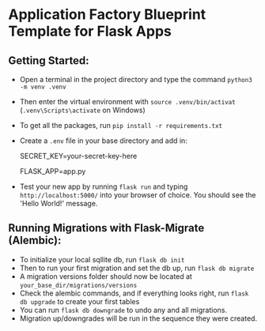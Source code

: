 # Application Factory Blueprint Template for Flask Apps

## Getting Started:
- Open a terminal in the project directory and type the command `python3 -m venv .venv`
- Then enter the virtual environment with `source .venv/bin/activat` (`.venv\Scripts\activate` on Windows)
- To get all the packages, run `pip install -r requirements.txt`
- Create a `.env` file in your base directory and add in:
  

    SECRET_KEY=your-secret-key-here
    
    FLASK_APP=app.py
    
- Test your new app by running `flask run` and typing `http://localhost:5000/` into your browser of choice. You should 
see the 'Hello World!' message.


## Running Migrations with Flask-Migrate (Alembic):
- To initialize your local sqllite db, run `flask db init`
- Then to run your first migration and set the db up, run `flask db migrate`
- A migration versions folder should now be located at `your_base_dir/migrations/versions`
- Check the alembic commands, and if everything looks right, run `flask db upgrade` to create your first tables
- You can run `flask db downgrade` to undo any and all migrations. 
- Migration up/downgrades will be run in the sequence they were created.

